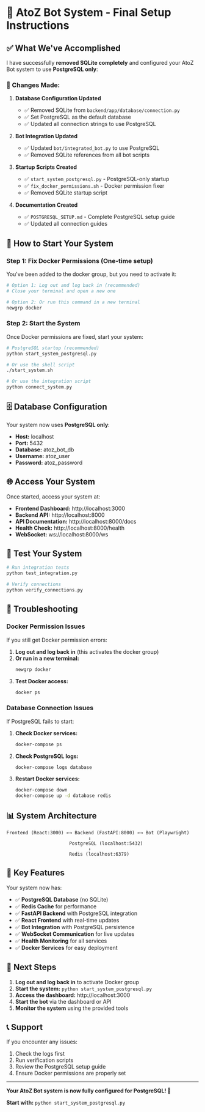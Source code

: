 # 🎉 AtoZ Bot System - Final Setup Instructions

## ✅ What We've Accomplished

I have successfully **removed SQLite completely** and configured your AtoZ Bot system to use **PostgreSQL only**:

### 🔄 Changes Made:

1. **Database Configuration Updated**
   - ✅ Removed SQLite from `backend/app/database/connection.py`
   - ✅ Set PostgreSQL as the default database
   - ✅ Updated all connection strings to use PostgreSQL

2. **Bot Integration Updated**
   - ✅ Updated `bot/integrated_bot.py` to use PostgreSQL
   - ✅ Removed SQLite references from all bot scripts

3. **Startup Scripts Created**
   - ✅ `start_system_postgresql.py` - PostgreSQL-only startup
   - ✅ `fix_docker_permissions.sh` - Docker permission fixer
   - ✅ Removed SQLite startup script

4. **Documentation Created**
   - ✅ `POSTGRESQL_SETUP.md` - Complete PostgreSQL setup guide
   - ✅ Updated all connection guides

## 🚀 How to Start Your System

### Step 1: Fix Docker Permissions (One-time setup)

You've been added to the docker group, but you need to activate it:

```bash
# Option 1: Log out and log back in (recommended)
# Close your terminal and open a new one

# Option 2: Or run this command in a new terminal
newgrp docker
```

### Step 2: Start the System

Once Docker permissions are fixed, start your system:

```bash
# PostgreSQL startup (recommended)
python start_system_postgresql.py

# Or use the shell script
./start_system.sh

# Or use the integration script
python connect_system.py
```

## 🗄️ Database Configuration

Your system now uses **PostgreSQL only**:

- **Host:** localhost
- **Port:** 5432
- **Database:** atoz_bot_db
- **Username:** atoz_user
- **Password:** atoz_password

## 🌐 Access Your System

Once started, access your system at:

- **Frontend Dashboard:** http://localhost:3000
- **Backend API:** http://localhost:8000
- **API Documentation:** http://localhost:8000/docs
- **Health Check:** http://localhost:8000/health
- **WebSocket:** ws://localhost:8000/ws

## 🧪 Test Your System

```bash
# Run integration tests
python test_integration.py

# Verify connections
python verify_connections.py
```

## 🔧 Troubleshooting

### Docker Permission Issues

If you still get Docker permission errors:

1. **Log out and log back in** (this activates the docker group)
2. **Or run in a new terminal:**
   ```bash
   newgrp docker
   ```
3. **Test Docker access:**
   ```bash
   docker ps
   ```

### Database Connection Issues

If PostgreSQL fails to start:

1. **Check Docker services:**
   ```bash
   docker-compose ps
   ```

2. **Check PostgreSQL logs:**
   ```bash
   docker-compose logs database
   ```

3. **Restart Docker services:**
   ```bash
   docker-compose down
   docker-compose up -d database redis
   ```

## 📊 System Architecture

```
Frontend (React:3000) ←→ Backend (FastAPI:8000) ←→ Bot (Playwright)
                              ↓
                       PostgreSQL (localhost:5432)
                              ↓
                       Redis (localhost:6379)
```

## 🎯 Key Features

Your system now has:

- ✅ **PostgreSQL Database** (no SQLite)
- ✅ **Redis Cache** for performance
- ✅ **FastAPI Backend** with PostgreSQL integration
- ✅ **React Frontend** with real-time updates
- ✅ **Bot Integration** with PostgreSQL persistence
- ✅ **WebSocket Communication** for live updates
- ✅ **Health Monitoring** for all services
- ✅ **Docker Services** for easy deployment

## 🚀 Next Steps

1. **Log out and log back in** to activate Docker group
2. **Start the system:** `python start_system_postgresql.py`
3. **Access the dashboard:** http://localhost:3000
4. **Start the bot** via the dashboard or API
5. **Monitor the system** using the provided tools

## 📞 Support

If you encounter any issues:

1. Check the logs first
2. Run verification scripts
3. Review the PostgreSQL setup guide
4. Ensure Docker permissions are properly set

---

**Your AtoZ Bot system is now fully configured for PostgreSQL! 🎉**

**Start with:** `python start_system_postgresql.py`
